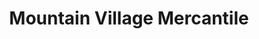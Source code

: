 ---
title: "Mountain Village Mercantile"
url: /stanley/mountain-village-mercantile/
shop: Supermarkt
---
